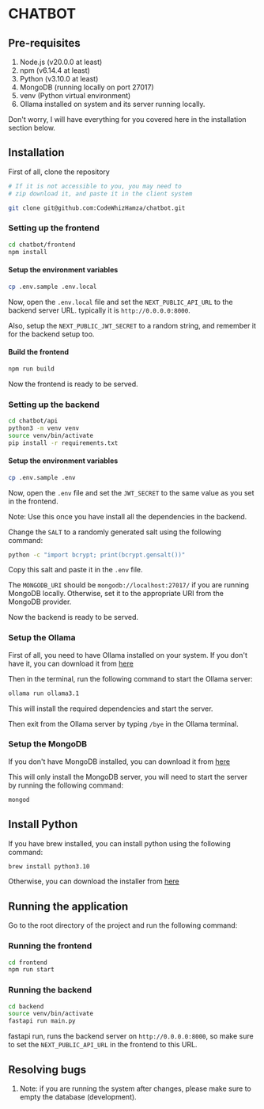 # CHATBOT

## Pre-requisites

1. Node.js (v20.0.0 at least)
2. npm (v6.14.4 at least)
3. Python (v3.10.0 at least)
4. MongoDB (running locally on port 27017)
5. venv (Python virtual environment)
6. Ollama installed on system and its server running locally.

Don't worry, I will have everything for you covered here in the installation section below.

## Installation

First of all, clone the repository

```bash
# If it is not accessible to you, you may need to
# zip download it, and paste it in the client system

git clone git@github.com:CodeWhizHamza/chatbot.git
```

### Setting up the frontend

```bash
cd chatbot/frontend
npm install
```

#### Setup the environment variables

```bash
cp .env.sample .env.local
```

Now, open the `.env.local` file and set the `NEXT_PUBLIC_API_URL` to the backend server URL. typically it is `http://0.0.0.0:8000`.

Also, setup the `NEXT_PUBLIC_JWT_SECRET` to a random string, and remember it for the backend setup too.

#### Build the frontend

```bash
npm run build
```

Now the frontend is ready to be served.

### Setting up the backend

```bash
cd chatbot/api
python3 -m venv venv
source venv/bin/activate
pip install -r requirements.txt
```

#### Setup the environment variables

```bash
cp .env.sample .env
```

Now, open the `.env` file and set the `JWT_SECRET` to the same value as you set in the frontend.

Note: Use this once you have install all the dependencies in the backend.

Change the `SALT` to a randomly generated salt using the following command:

```bash
python -c "import bcrypt; print(bcrypt.gensalt())"
```

Copy this salt and paste it in the `.env` file.

The `MONGODB_URI` should be `mongodb://localhost:27017/` if you are running MongoDB locally. Otherwise, set it to the appropriate URI from the MongoDB provider.

Now the backend is ready to be served.

### Setup the Ollama

First of all, you need to have Ollama installed on your system. If you don't have it, you can download it from [here](https://ollama.com/download/mac)

Then in the terminal, run the following command to start the Ollama server:

```bash
ollama run ollama3.1
```

This will install the required dependencies and start the server.

Then exit from the Ollama server by typing `/bye` in the Ollama terminal.

### Setup the MongoDB

If you don't have MongoDB installed, you can download it from [here](https://www.mongodb.com/docs/manual/tutorial/install-mongodb-on-os-x/)

This will only install the MongoDB server, you will need to start the server by running the following command:

```bash
mongod
```

## Install Python

If you have brew installed, you can install python using the following command:

```bash
brew install python3.10
```

Otherwise, you can download the installer from [here](https://www.python.org/downloads/)

## Running the application

Go to the root directory of the project and run the following command:

### Running the frontend

```bash
cd frontend
npm run start
```

### Running the backend

```bash
cd backend
source venv/bin/activate
fastapi run main.py
```

fastapi run, runs the backend server on `http://0.0.0.0:8000`, so make sure to set the `NEXT_PUBLIC_API_URL` in the frontend to this URL.

## Resolving bugs

1. Note: if you are running the system after changes, please make sure to empty the database (development).
